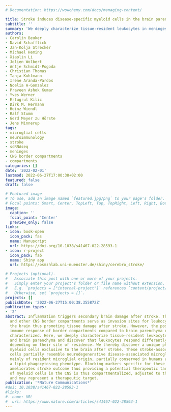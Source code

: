 ```yaml
---
# Documentation: https://wowchemy.com/docs/managing-content/

title: Stroke induces disease-specific myeloid cells in the brain parenchyma and pia
subtitle: ''
summary: 'We deeply characterize tissue-resident leukocytes in meninges and brain parenchyma and discover that leukocytes respond differently to stroke depending on their site of residence. We thereby discover a unique phenotype of myeloid cells exclusive to the brain after stroke. These stroke-associated myeloid cells partially resemble neurodegenerative disease-associated microglia. They are mainly of resident microglial origin, partially conserved in humans and exhibit a lipid-phagocytosing phenotype. Blocking markers specific for these cells partially ameliorates stroke outcome thus providing a potential therapeutic target. '
authors:
- Carolin Beuker
- David Schafflick
- Jan-Kolja Strecker
- Michael Heming
- Xiaolin Li
- Jolien Wolbert
- Antje Schmidt-Pogoda
- Christian Thomas
- Tanja Kuhlmann
- Irene Aranda-Pardos
- Noelia A-Gonzalez
- Praveen Ashok Kumar
- Yves Werner
- Ertugrul Kilic
- Dirk M. Hermann
- Heinz Wiendl
- Ralf Stumm
- Gerd Meyer zu Hörste
- Jens Minnerup
tags:
- microglial cells
- neuroimmunology
- stroke
- scRNAseq
- meninges
- CNS border compartments
- compartments
categories: []
date: '2022-02-01'
lastmod: 2022-06-27T17:00:38+02:00
featured: false
draft: false

# Featured image
# To use, add an image named `featured.jpg/png` to your page's folder.
# Focal points: Smart, Center, TopLeft, Top, TopRight, Left, Right, BottomLeft, Bottom, BottomRight.
image:
  caption: ''
  focal_point: 'Center'
  preview_only: false
links:
- icon: book-open
  icon_pack: fas
  name: Manuscript
  url: https://doi.org/10.1038/s41467-022-28593-1
- icon: r-project
  icon_pack: fab
  name: Shiny app
  url: https://osmzhlab.uni-muenster.de/shiny/cerebro_stroke/

# Projects (optional).
#   Associate this post with one or more of your projects.
#   Simply enter your project's folder or file name without extension.
#   E.g. `projects = ["internal-project"]` references `content/project/deep-learning/index.md`.
#   Otherwise, set `projects = []`.
projects: []
publishDate: '2022-06-27T15:00:38.355872Z'
publication_types:
- '2'
abstract: Inflammation triggers secondary brain damage after stroke. The meninges
  and other CNS border compartments serve as invasion sites for leukocyte influx into
  the brain thus promoting tissue damage after stroke. However, the post-ischemic
  immune response of border compartments compared to brain parenchyma remains poorly
  characterized. Here, we deeply characterize tissue-resident leukocytes in meninges
  and brain parenchyma and discover that leukocytes respond differently to stroke
  depending on their site of residence. We thereby discover a unique phenotype of
  myeloid cells exclusive to the brain after stroke. These stroke-associated myeloid
  cells partially resemble neurodegenerative disease-associated microglia. They are
  mainly of resident microglial origin, partially conserved in humans and exhibit
  a lipid-phagocytosing phenotype. Blocking markers specific for these cells partially
  ameliorates stroke outcome thus providing a potential therapeutic target. The injury-response
  of myeloid cells in the CNS is thus compartmentalized, adjusted to the type of injury
  and may represent a therapeutic target.
publication: '*Nature Communications*'
#doi: 10.1038/s41467-022-28593-1
#links:
#- name: URL
#  url: https://www.nature.com/articles/s41467-022-28593-1
---
```

